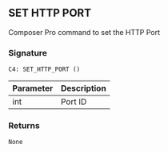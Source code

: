 ## SET HTTP PORT

Composer Pro command to set the HTTP Port


### Signature

`C4: SET_HTTP_PORT ()`


| Parameter | Description |
| --- | --- |
| int | Port ID |


### Returns

`None`

